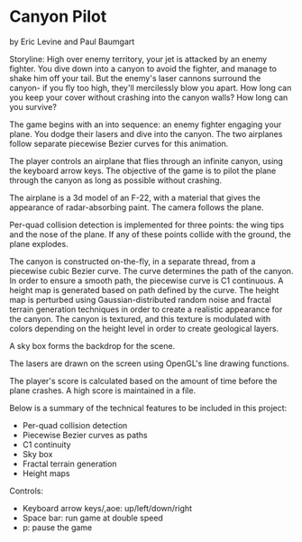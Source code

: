 Canyon Pilot
======================

by Eric Levine and Paul Baumgart

Storyline: High over enemy territory, your jet is attacked by an enemy fighter. You dive down into a canyon to avoid the fighter, and manage to shake him off your tail. But the enemy's laser cannons surround the canyon- if you fly too high, they'll mercilessly blow you apart. How long can you keep your cover without crashing into the canyon walls? How long can you survive?

The game begins with an into sequence: an enemy fighter engaging your plane. You dodge their lasers and dive into the canyon. The two airplanes follow separate piecewise Bezier curves for this animation.

The player controls an airplane that flies through an infinite canyon, using the keyboard arrow keys. The objective of the game is to pilot the plane through the canyon as long as possible without crashing.

The airplane is a 3d model of an F-22, with a material that gives the appearance of radar-absorbing paint. The camera follows the plane.

Per-quad collision detection is implemented for three points: the wing tips and the nose of the plane. If any of these points collide with the ground, the plane explodes.

The canyon is constructed on-the-fly, in a separate thread, from a piecewise cubic Bezier curve. The curve determines the path of the canyon. In order to ensure a smooth path, the piecewise curve is C1 continuous. A height map is generated based on path defined by the curve. The height map is perturbed using Gaussian-distributed random noise and fractal terrain generation techniques in order to create a realistic appearance for the canyon. The canyon is textured, and this texture is modulated with colors depending on the height level in order to create geological layers.

A sky box forms the backdrop for the scene.

The lasers are drawn on the screen using OpenGL's line drawing functions.

The player's score is calculated based on the amount of time before the plane crashes. A high score is maintained in a file.

Below is a summary of the technical features to be included in this project:

- Per-quad collision detection
- Piecewise Bezier curves as paths
- C1 continuity
- Sky box
- Fractal terrain generation
- Height maps

Controls:
- Keyboard arrow keys/,aoe: up/left/down/right
- Space bar: run game at double speed
- p: pause the game

